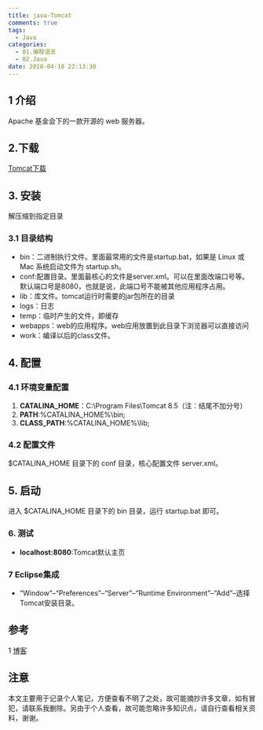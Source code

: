 ```yaml
---
title: java-Tomcat
comments: true
tags:
  - Java
categories:
  - 01.编程语言
  - 02.Java
date: 2018-04-18 22:13:30
---
```

## 1 介绍

Apache 基金会下的一款开源的 web 服务器。

## 2.下载

[Tomcat下载](http://tomcat.apache.org/download-90.cgi)

## 3. 安装

解压缩到指定目录

### 3.1 目录结构

- bin：二进制执行文件。里面最常用的文件是startup.bat，如果是 Linux 或 Mac 系统启动文件为 startup.sh。
- conf:配置目录。里面最核心的文件是server.xml。可以在里面改端口号等。默认端口号是8080，也就是说，此端口号不能被其他应用程序占用。
- lib：库文件。tomcat运行时需要的jar包所在的目录
- logs：日志
- temp：临时产生的文件，即缓存
- webapps：web的应用程序。web应用放置到此目录下浏览器可以直接访问
- work：编译以后的class文件。

## 4. 配置

### 4.1 环境变量配置

1. **CATALINA_HOME**：C:\Program Files\Tomcat 8.5（注：结尾不加分号）
2. **PATH**:%CATALINA_HOME%\bin;
3. **CLASS_PATH**:%CATALINA_HOME%\lib;

### 4.2 配置文件

$CATALINA_HOME 目录下的 conf 目录，核心配置文件 server.xml。

## 5. 启动

进入 $CATALINA_HOME 目录下的 bin 目录，运行 startup.bat 即可。

### 6. 测试

- **localhost:8080**:Tomcat默认主页

### 7 Eclipse集成

- “Window”–“Preferences”–“Server”–“Runtime Environment”–“Add”–选择Tomcat安装目录。


<!--more-->

## 参考

1 [博客](http://www.venux.cn)

## 注意

本文主要用于记录个人笔记，方便查看不明了之处，故可能摘抄许多文章，如有冒犯，请联系我删除。另由于个人查看，故可能忽略许多知识点，请自行查看相关资料，谢谢。
